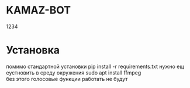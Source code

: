 # KAMAZ-BOT
1234
<h1>Установка</h1>
помимо стандартной установки pip install -r requirements.txt нужно ещ еустновить в среду окружения  sudo apt install ffmpeg <br>
без этого голосовые функции работать не будут
